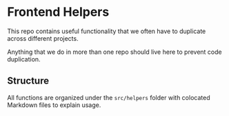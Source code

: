 # Frontend Helpers

This repo contains useful functionality that we often have to duplicate across
different projects.

Anything that we do in more than one repo should live here to prevent code
duplication.

## Structure

All functions are organized under the `src/helpers` folder with colocated
Markdown files to explain usage.

